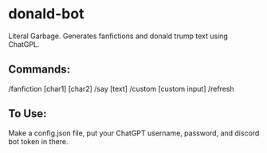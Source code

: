 # donald-bot
Literal Garbage.  Generates fanfictions and donald trump text using ChatGPL. 

## Commands:
/fanfiction [char1] [char2]
/say [text]
/custom [custom input]
/refresh

## To Use:
Make a config.json file, put your ChatGPT username, password, and discord bot token in there.
